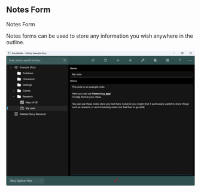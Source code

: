 ## Notes Form ##
Notes Form <br/>

Notes forms can be used to store any information you wish anywhere in the outline. <br/>

![](Clipboard-Image-143.png)

